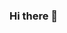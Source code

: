 ### Hi there 👋

<!--
**Hello, I'm Wiktor Gołębiewski! I'm Young Swift programmer

- 🔭 I’m currently working on myself
- 🌱 I’m currently learning Swift
- 🤔 I’m looking for help with probably nothing, but if you've too much money, you can send me 😄
- 📫 How to reach me: 
  ✉ wiktor.golebiewski06@gmail.com 
  ➤ [Linkedin](https://www.linkedin.com/in/wiktor-gołębiewski-6bb036210/)
- ⚡ Fun fact: **The Amazon river is home to four species of river dolphin that are found nowhere else on Earth. 
**
-->
